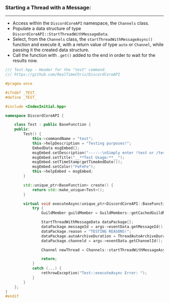 ### **Starting a Thread with a Message:**
---
- Access within the `DiscordCoreAPI` namespace, the `Channels` class.
- Populate a data structure of type `DiscordCoreAPI::StartThreadWithMessageData`.
- Select, from the `Channels` class, the `startThreadWithMessageAsync()` function and execute it, with a return value of type `auto` or `Channel`, while passing it the created data structure.
- Call the function with `.get()` added to the end in order to wait for the results now.

```cpp
/// Test.hpp - Header for the "test" command.
/// https://github.com/RealTimeChris/DiscordCoreAPI

#pragma once

#ifndef _TEST_
#define _TEST_

#include <IndexInitial.hpp>

namespace DiscordCoreAPI {

	class Test : public BaseFunction {
	public:
		Test() {
			this->commandName = "test";
			this->helpDescription = "Testing purposes!";
			EmbedData msgEmbed{};
			msgEmbed.setDescription("------\nSimply enter !test or /test!\n------");
			msgEmbed.setTitle("__**Test Usage:**__");
			msgEmbed.setTimeStamp(getTimeAndDate());
			msgEmbed.setColor("FeFeFe");
			this->helpEmbed = msgEmbed;
		}

		std::unique_ptr<BaseFunction> create() {
			return std::make_unique<Test>();
		}

		virtual void executeAsync(unique_ptr<DiscordCoreAPI::BaseFunctionArguments> args) {
			try {
				GuildMember guildMember = GuildMembers::getCachedGuildMemberAsync({ .guildMemberId = args->eventData.getAuthorId(), .guildId = args->eventData.getGuildId() }).get();

				StartThreadWithMessageData dataPackage{};
				dataPackage.messageId = args->eventData.getMessageId();
				dataPackage.reason = "TESTING REASONS!";
				dataPackage.autoArchiveDuration = ThreadAutoArchiveDuration::SHORTEST;
				dataPackage.channeld = args->eventData.getChannelId();

				Channel newThread = Channels::startThreadWithMessageAsync(dataPackage).get();

				return;
			}
			catch (...) {
				rethrowException("Test::executeAsync Error: ");
			}
		}
	};
}
#endif
```
